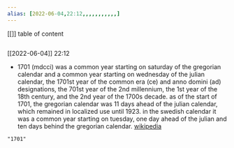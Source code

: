 ```yaml
---
alias: [2022-06-04,22:12,,,,,,,,,,,]
---
```

[[]]
table of content
```toc
```

[[2022-06-04]] 22:12
- 1701 (mdcci) was a common year starting on saturday of the gregorian calendar and a common year starting on wednesday of the julian calendar, the 1701st year of the common era (ce) and anno domini (ad) designations, the 701st  year of the 2nd millennium, the 1st  year of the 18th century, and the  2nd   year of the 1700s decade. as of the start of 1701, the gregorian calendar was 11 days ahead of the julian calendar, which remained in localized use until 1923.   in the swedish calendar it was a common year starting on tuesday, one day ahead of the julian and ten days behind the gregorian calendar.
[wikipedia](https://en.wikipedia.org/wiki/1701)
```query
"1701"
```